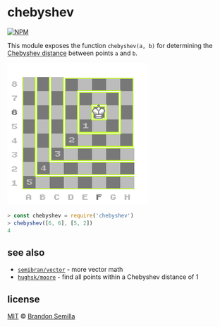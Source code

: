 # chebyshev
[![NPM](https://nodei.co/npm/chebyshev.png?mini)](https://www.npmjs.com/package/chebyshev)

This module exposes the function `chebyshev(a, b)` for determining the [Chebyshev distance](https://en.wikipedia.org/wiki/Chebyshev_distance) between points `a` and `b`.

![Chebyshev distance from the square F6](diagram.png)

```js
> const chebyshev = require('chebyshev')
> chebyshev([6, 6], [5, 2])
4
```

## see also
- [`semibran/vector`](https://github.com/semibran/vector) - more vector math
- [`hughsk/moore`](https://github.com/semibran/moore) - find all points within a Chebyshev distance of 1

## license
[MIT](https://opensource.org/licenses/MIT) © [Brandon Semilla](https://git.io/semibran)
